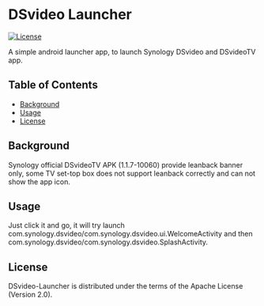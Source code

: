 # DSvideo Launcher

[![License](https://img.shields.io/badge/License-Apache%202.0-blue.svg)](http://www.apache.org/licenses/LICENSE-2.0)

A simple android launcher app, to launch Synology DSvideo and DSvideoTV app.

## Table of Contents

- [Background](#background)
- [Usage](#usage)
- [License](#license)

## Background

Synology official DSvideoTV APK (1.1.7-10060) provide leanback banner only, some TV set-top box does not support leanback correctly and can not show the app icon.

## Usage

Just click it and go, it will try launch com.synology.dsvideo/com.synology.dsvideo.ui.WelcomeActivity and then com.synology.dsvideo/com.synology.dsvideo.SplashActivity.

## License

DSvideo-Launcher is distributed under the terms of the Apache License (Version 2.0).
